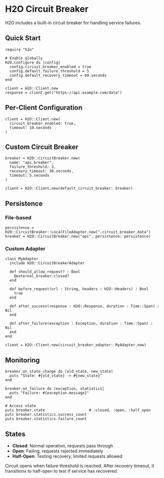 # H2O Circuit Breaker

H2O includes a built-in circuit breaker for handling service failures.

## Quick Start

```crystal
require "h2o"

# Enable globally
H2O.configure do |config|
  config.circuit_breaker_enabled = true
  config.default_failure_threshold = 5
  config.default_recovery_timeout = 60.seconds
end

client = H2O::Client.new
response = client.get("https://api.example.com/data")
```

## Per-Client Configuration

```crystal
client = H2O::Client.new(
  circuit_breaker_enabled: true,
  timeout: 10.seconds
)
```

## Custom Circuit Breaker

```crystal
breaker = H2O::CircuitBreaker.new(
  name: "api_breaker",
  failure_threshold: 3,
  recovery_timeout: 30.seconds,
  timeout: 5.seconds
)

client = H2O::Client.new(default_circuit_breaker: breaker)
```

## Persistence

### File-based
```crystal
persistence = H2O::CircuitBreaker::LocalFileAdapter.new(".circuit_breaker_data")
breaker = H2O::CircuitBreaker.new("api", persistence: persistence)
```

### Custom Adapter
```crystal
class MyAdapter
  include H2O::CircuitBreakerAdapter
  
  def should_allow_request? : Bool
    @external_breaker.closed?
  end
  
  def before_request(url : String, headers : H2O::Headers) : Bool
    true
  end
  
  def after_success(response : H2O::Response, duration : Time::Span) : Nil
  end
  
  def after_failure(exception : Exception, duration : Time::Span) : Nil
  end
end

client = H2O::Client.new(circuit_breaker_adapter: MyAdapter.new)
```

## Monitoring

```crystal
breaker.on_state_change do |old_state, new_state|
  puts "State: #{old_state} -> #{new_state}"
end

breaker.on_failure do |exception, statistics|
  puts "Failure: #{exception.message}"
end

# Access state
puts breaker.state                    # :closed, :open, :half_open
puts breaker.statistics.success_count
puts breaker.statistics.failure_count
```

## States

- **Closed**: Normal operation, requests pass through
- **Open**: Failing, requests rejected immediately  
- **Half-Open**: Testing recovery, limited requests allowed

Circuit opens when failure threshold is reached. After recovery timeout, it transitions to half-open to test if service has recovered.